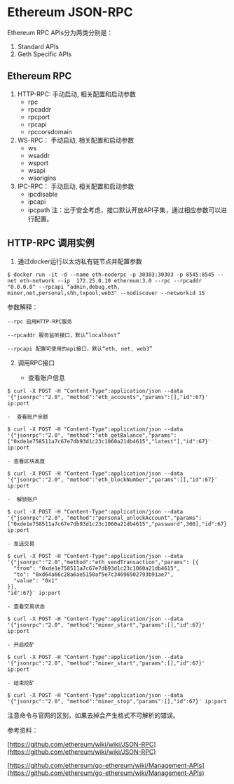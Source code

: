# Ethereum JSON-RPC
Ethereum RPC APIs分为两类分别是：
1. Standard APIs
2. Geth Specific APIs

## Ethereum RPC
1. HTTP-RPC: 手动启动, 相关配置和启动参数
    - rpc
    - rpcaddr
    - rpcport
    - rpcapi
    - rpccorsdomain
2. WS-RPC： 手动启动, 相关配置和启动参数
    - ws  
    - wsaddr  
    - wsport  
    - wsapi  
    - wsorigins   
3. IPC-RPC： 手动启动, 相关配置和启动参数
    - ipcdisable  
    - ipcapi  
    - ipcpath
注：出于安全考虑，接口默认开放API子集，通过相应参数可以进行配置。

## HTTP-RPC 调用实例
1. 通过docker运行以太坊私有链节点并配置参数
```shell
$ docker run -it -d --name eth-noderpc -p 30303:30303 -p 8545:8545 --net eth-network --ip  172.25.0.10 ethereum:3.0 --rpc --rpcaddr "0.0.0.0" --rpcapi "admin,debug,eth, miner,net,personal,shh,txpool,web3" --nodiscover --networkid 15
```
参数解释：
```shell
--rpc 启用HTTP-RPC服务

--rpcaddr 服务监听接口，默认“localhost”

--rpcapi 配置可使用的api接口，默认“eth, net, web3”
```


2.  调用RPC接口

    - 查看账户信息
```shell
$ curl -X POST -H "Content-Type":application/json --data '{"jsonrpc":"2.0", "method":"eth_accounts","params":[],"id":67}' ip:port
```
    -  查看账户余额
```shell
$ curl -X POST -H "Content-Type":application/json --data '{"jsonrpc":"2.0", "method":"eth_getBalance","params":["0xde1e758511a7c67e7db93d1c23c1060a21db4615","latest"],"id":67}' ip:port  
```
    - 查看区块高度
```shell
$ curl -X POST -H "Content-Type":application/json --data '{"jsonrpc":"2.0", "method":"eth_blockNumber","params":[],"id":67}' ip:port
```

    -  解锁账户
```shell
$ curl -X POST -H "Content-Type":application/json --data '{"jsonrpc":"2.0", "method":"personal_unlockAccount","params":["0xde1e758511a7c67e7db93d1c23c1060a21db4615","password",300],"id":67}' ip:port
```

    - 发送交易
```shell
$ curl -X POST -H "Content-Type":application/json --data '{"jsonrpc":"2.0","method":"eth_sendTransaction","params": [{                                                                                 
  "from": "0xde1e758511a7c67e7db93d1c23c1060a21db4615",  
  "to": "0xd64a66c28a6ae5150af5e7c34696502793b91ae7",  
  "value": "0x1"  
}],  
"id":67}' ip:port
```  
    - 查看交易状态
```shell
$ curl -X POST -H "Content-Type":application/json --data '{"jsonrpc":"2.0", "method":"miner_start","params":[],"id":67}' ip:port
```

    - 开启挖矿
```shell
$ curl -X POST -H "Content-Type":application/json --data '{"jsonrpc":"2.0", "method":"miner_start","params":[],"id":67}' ip:port
```  
    - 结束挖矿
```shell
$ curl -X POST -H "Content-Type":application/json --data '{"jsonrpc":"2.0", "method":"miner_stop","params":[],"id":67}' ip:port
```

注意命令与官网的区别，如果去掉会产生格式不可解析的错误。

参考资料：

[https://github.com/ethereum/wiki/wiki/JSON-RPC](https://github.com/ethereum/wiki/wiki/JSON-RPC)

[https://github.com/ethereum/go-ethereum/wiki/Management-APIs](https://github.com/ethereum/go-ethereum/wiki/Management-APIs)

